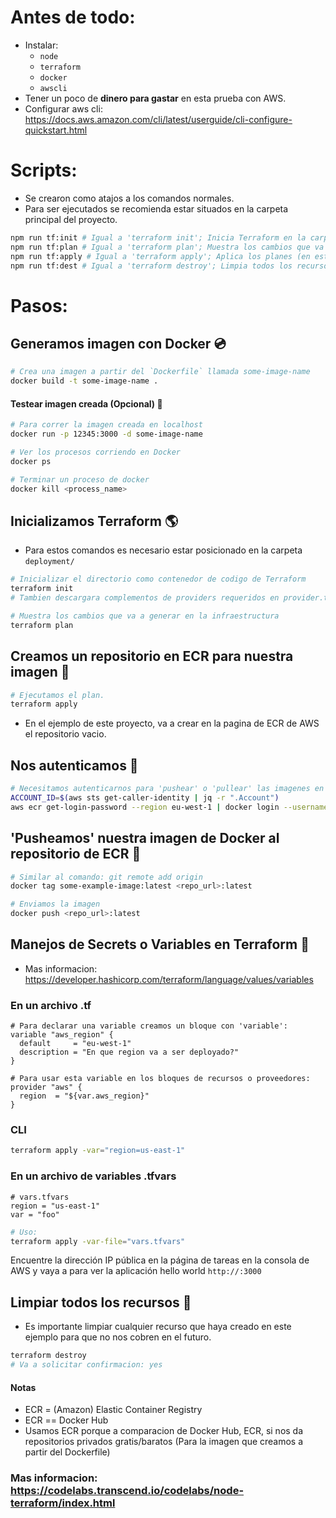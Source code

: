 # Antes de todo:
- Instalar:
  - `node`
  - `terraform`
  - `docker`
  - `awscli`
- Tener un poco de **dinero para gastar** en esta prueba con AWS.
- Configurar aws cli: https://docs.aws.amazon.com/cli/latest/userguide/cli-configure-quickstart.html

# Scripts:
- Se crearon como atajos a los comandos normales.
- Para ser ejecutados se recomienda estar situados en la carpeta principal del proyecto.
```bash
npm run tf:init # Igual a 'terraform init'; Inicia Terraform en la carpeta deployment/
npm run tf:plan # Igual a 'terraform plan'; Muestra los cambios que va a generar terraform en la infraestructura (Tambien alerta si hay algun un error).
npm run tf:apply # Igual a 'terraform apply'; Aplica los planes (en este caso los archivos provider.tf, ecr.tf, fargate.tf y network.tf,)
npm run tf:dest # Igual a 'terraform destroy'; Limpia todos los recursos usados por Terraform.
```

# Pasos:
## Generamos imagen con Docker 💿
```bash
# Crea una imagen a partir del `Dockerfile` llamada some-image-name
docker build -t some-image-name .
```

#### Testear imagen creada (Opcional) 🧪
```bash
# Para correr la imagen creada en localhost
docker run -p 12345:3000 -d some-image-name
```

```bash
# Ver los procesos corriendo en Docker
docker ps
```

```bash
# Terminar un proceso de docker
docker kill <process_name>
```

## Inicializamos Terraform 🌎
- Para estos comandos es necesario estar posicionado en la carpeta `deployment/`

```bash
# Inicializar el directorio como contenedor de codigo de Terraform
terraform init
# Tambien descargara complementos de providers requeridos en provider.tf
```

```bash
# Muestra los cambios que va a generar en la infraestructura
terraform plan
```

## Creamos un repositorio en ECR para nuestra imagen 💾

```bash
# Ejecutamos el plan.
terraform apply
```
- En el ejemplo de este proyecto, va a crear en la pagina de ECR de AWS el repositorio vacio.

## Nos autenticamos 🔐

```bash
# Necesitamos autenticarnos para 'pushear' o 'pullear' las imagenes en ECR
ACCOUNT_ID=$(aws sts get-caller-identity | jq -r ".Account")
aws ecr get-login-password --region eu-west-1 | docker login --username AWS --password-stdin "$ACCOUNT_ID.dkr.ecr.eu-west-1.amazonaws.com"
```

## 'Pusheamos' nuestra imagen de Docker al repositorio de ECR 🚢

```bash
# Similar al comando: git remote add origin
docker tag some-example-image:latest <repo_url>:latest
```

```bash
# Enviamos la imagen
docker push <repo_url>:latest
```

## Manejos de Secrets o Variables en Terraform 🙊
- Mas informacion: https://developer.hashicorp.com/terraform/language/values/variables
### En un archivo .tf
```t
# Para declarar una variable creamos un bloque con 'variable':
variable "aws_region" {
  default     = "eu-west-1"
  description = "En que region va a ser deployado?"
}
```
```t
# Para usar esta variable en los bloques de recursos o proveedores:
provider "aws" {
  region  = "${var.aws_region}"
}
```
### CLI
```bash
terraform apply -var="region=us-east-1"
```

### En un archivo de variables .tfvars
```t
# vars.tfvars
region = "us-east-1"
var = "foo"
```
```bash
# Uso:
terraform apply -var-file="vars.tfvars"
```

Encuentre la dirección IP pública en la página de tareas en la consola de AWS y vaya a para ver la aplicación hello world `http://:3000`

## Limpiar todos los recursos 🧹
- Es importante limpiar cualquier recurso que haya creado en este ejemplo para que no nos cobren en el futuro.
```bash
terraform destroy
# Va a solicitar confirmacion: yes
```

#### Notas

- ECR = (Amazon) Elastic Container Registry
- ECR == Docker Hub
- Usamos ECR porque a comparacion de Docker Hub, ECR, si nos da repositorios privados gratis/baratos (Para la imagen que creamos a partir del Dockerfile)

### Mas informacion: https://codelabs.transcend.io/codelabs/node-terraform/index.html
